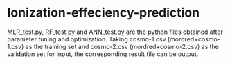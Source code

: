 # Ionization-effeciency-prediction
MLR_test.py, RF_test.py and ANN_test.py are the python files obtained after parameter tuning and optimization. 
Taking cosmo-1.csv (mordred+cosmo-1.csv) as the training set and cosmo-2.csv (mordred+cosmo-2.csv) as the validation set for input, the corresponding result file can be output.
